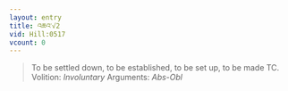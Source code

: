 ```yaml
---
layout: entry
title: འཆའ་√2
vid: Hill:0517
vcount: 0
---
```

> To be settled down, to be established, to be set up, to be made TC\.
> Volition: _Involuntary_
> Arguments: _Abs-Obl_


